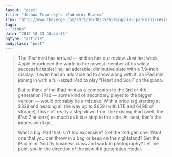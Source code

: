 ```yaml
---
layout: "post"
title: "Joshua Topolsky’s iPad mini Review"
link: "http://www.theverge.com/2012/10/30/3576178/apple-ipad-mini-review"
tags: 
- "links"
date: "2012-10-31 10:44:33"
ogtype: "article"
bodyclass: "post"
---
```


> The iPad mini has arrived — and so has our review. Just last week, Apple introduced the world to the newest member of its wildly successful tablet line, an adorable, diminutive slate with a 7.9-inch display. It even had an adorable ad to show along with it: an iPad mini joining in with a full-sized iPad to play “Heart and Soul” on the piano.
> 
> But to think of the iPad mini as a companion to the 3rd or 4th generation iPad — some kind of secondary player to the bigger version — would probably be a mistake. With a price tag starting at $329 and heading all the way up to $659 (with LTE and 64GB of storage), this isn’t really a step down from the existing iPad (well, the iPad 2 at least) as much as it is a step to the side. At least, that’s the impression I get.
> 
> Want a big iPad that isn’t too expensive? Get the 2nd gen one. Want one that you can throw in a bag or keep on the nightstand? Get the iPad mini. You fly business class and work in photography? Let me point you in the direction of the new 4th generation model.